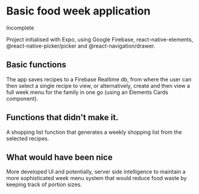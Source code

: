 # Basic food week application

Incomplete

Project initialised with Expo, using Google Firebase, react-native-elements, @react-native-picker/picker and @react-navigation/drawer. 

## Basic functions

The app saves recipes to a Firebase Realtime db, from where the user can then select a single recipe to view, or alternatively, create and then view a full week menu for the family in one go (using an Elements Cards component).

## Functions that didn't make it. 

A shopping list function that generates a weekly shopping list from the selected recipes. 

## What would have been nice

More developed UI and potentially, server side intelligence to maintain a more sophisticated week menu system that would reduce food waste by keeping track of portion sizes. 

